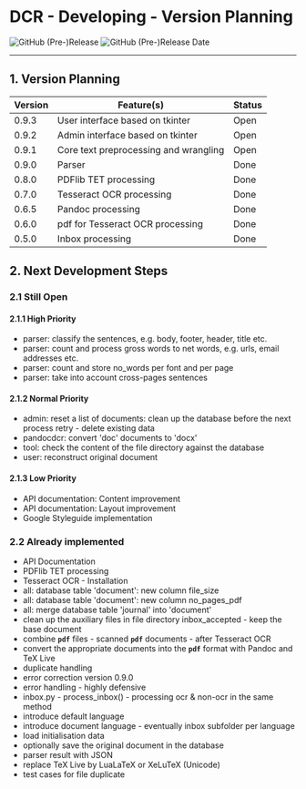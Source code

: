# DCR - Developing - Version Planning

![GitHub (Pre-)Release](https://img.shields.io/github/v/release/KonnexionsGmbH/dcr?include_prereleases)
![GitHub (Pre-)Release Date](https://img.shields.io/github/release-date-pre/KonnexionsGmbh/dcr)

----

## 1. Version Planning

| Version | Feature(s)                            | Status |
|---------|---------------------------------------|--------|
| 0.9.3   | User interface based on tkinter       | Open   |
| 0.9.2   | Admin interface based on tkinter      | Open   |
| 0.9.1   | Core text preprocessing and wrangling | Open   |
| 0.9.0   | Parser                                | Done   |
| 0.8.0   | PDFlib TET processing                 | Done   |
| 0.7.0   | Tesseract OCR processing              | Done   |
| 0.6.5   | Pandoc processing                     | Done   |
| 0.6.0   | pdf for Tesseract OCR processing      | Done   |
| 0.5.0   | Inbox processing                      | Done   |

## 2. Next Development Steps

### 2.1 Still Open

#### 2.1.1 High Priority

- parser: classify the sentences, e.g. body, footer, header, title etc. 
- parser: count and process gross words to net words, e.g. urls, email addresses etc.
- parser: count and store no_words per font and per page
- parser: take into account cross-pages sentences


#### 2.1.2 Normal Priority

- admin: reset a list of documents: clean up the database before the next process retry - delete existing data
- pandocdcr: convert 'doc' documents to 'docx'
- tool: check the content of the file directory against the database
- user: reconstruct original document


#### 2.1.3 Low Priority

- API documentation: Content improvement
- API documentation: Layout improvement
- Google Styleguide implementation

### 2.2 Already implemented

- API Documentation
- PDFlib TET processing
- Tesseract OCR - Installation  
- all: database table 'document': new column file_size
- all: database table 'document': new column no_pages_pdf
- all: merge database table 'journal' into 'document'
- clean up the auxiliary files in file directory inbox_accepted - keep the base document
- combine **`pdf`** files - scanned **`pdf`** documents - after Tesseract OCR
- convert the appropriate documents into the **`pdf`** format with Pandoc and TeX Live
- duplicate handling 
- error correction version 0.9.0
- error handling - highly defensive
- inbox.py - process_inbox() - processing ocr & non-ocr in the same method
- introduce default language
- introduce document language - eventually inbox subfolder per language
- load initialisation data
- optionally save the original document in the database
- parser result with JSON 
- replace TeX Live by LuaLaTeX or XeLuTeX (Unicode)
- test cases for file duplicate

